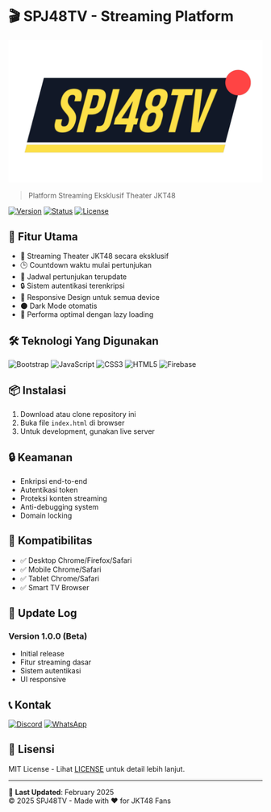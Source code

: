# 🎬 SPJ48TV - Streaming Platform

![SPJ48TV Logo](./assets/logo.png)

> Platform Streaming Eksklusif Theater JKT48

[![Version](https://img.shields.io/badge/Version-1.0.0-gold.svg)](https://spj48tv.github.io)
[![Status](https://img.shields.io/badge/Status-Beta-gold.svg)](https://spj48tv.github.io)
[![License](https://img.shields.io/badge/License-MIT-gold.svg)](LICENSE)

## 🌟 Fitur Utama

- 🎥 Streaming Theater JKT48 secara eksklusif
- 🕒 Countdown waktu mulai pertunjukan
- 📅 Jadwal pertunjukan terupdate
- 🔒 Sistem autentikasi terenkripsi
- 📱 Responsive Design untuk semua device
- 🌑 Dark Mode otomatis
- 🚀 Performa optimal dengan lazy loading

## 🛠 Teknologi Yang Digunakan

![Bootstrap](https://img.shields.io/badge/Bootstrap_5-563D7C?style=for-the-badge&logo=bootstrap&logoColor=white)
![JavaScript](https://img.shields.io/badge/JavaScript-F7DF1E?style=for-the-badge&logo=javascript&logoColor=black)
![CSS3](https://img.shields.io/badge/CSS3-1572B6?style=for-the-badge&logo=css3&logoColor=white)
![HTML5](https://img.shields.io/badge/HTML5-E34F26?style=for-the-badge&logo=html5&logoColor=white)
![Firebase](https://img.shields.io/badge/Firebase-FFCA28?style=for-the-badge&logo=firebase&logoColor=black)

## 📦 Instalasi

1. Download atau clone repository ini
2. Buka file `index.html` di browser
3. Untuk development, gunakan live server

## 🔒 Keamanan

- Enkripsi end-to-end
- Autentikasi token
- Proteksi konten streaming
- Anti-debugging system
- Domain locking

## 📱 Kompatibilitas

- ✅ Desktop Chrome/Firefox/Safari
- ✅ Mobile Chrome/Safari
- ✅ Tablet Chrome/Safari
- ✅ Smart TV Browser

## 🔄 Update Log

### Version 1.0.0 (Beta)
- Initial release
- Fitur streaming dasar
- Sistem autentikasi
- UI responsive

## 📞 Kontak

[![Discord](https://img.shields.io/badge/Discord-SPJ48TV-7289DA?style=for-the-badge&logo=discord&logoColor=white)](https://discord.gg/TGNrk6zhV3)
[![WhatsApp](https://img.shields.io/badge/WhatsApp-SPJ48TV-25D366?style=for-the-badge&logo=whatsapp&logoColor=white)](https://wa.me/+6285175334216)

## 📄 Lisensi

MIT License - Lihat [LICENSE](LICENSE) untuk detail lebih lanjut.

---

🔄 **Last Updated**: February 2025  
© 2025 SPJ48TV - Made with ❤️ for JKT48 Fans